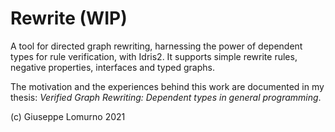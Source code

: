 # Rewrite (WIP)

A tool for directed graph rewriting, harnessing the power of dependent types for rule verification, with Idris2.
It supports simple rewrite rules, negative properties, interfaces and typed graphs.

The motivation and the experiences behind this work are documented in my thesis: _Verified Graph Rewriting: Dependent types in general programming_.

(c) Giuseppe Lomurno 2021
